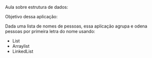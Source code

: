 Aula sobre estrutura de dados:

Objetivo dessa aplicação:

Dada uma lista de nomes de pessoas, essa aplicação agrupa e odena pessoas por primeira letra do nome usando:

- List
- Arraylist
- LinkedList


